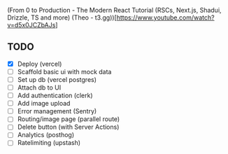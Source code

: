 
(From 0 to Production - The Modern React Tutorial (RSCs, Next.js, Shadui, Drizzle, TS and more) (Theo - t3.gg))[https://www.youtube.com/watch?v=d5x0JCZbAJs]


## TODO

- [x] Deploy (vercel)
- [ ] Scaffold basic ui with mock data
- [ ] Set up db (vercel postgres)
- [ ] Attach db to UI
- [ ] Add authentication (clerk)
- [ ] Add image upload
- [ ] Error management (Sentry)
- [ ] Routing/image page (parallel route)
- [ ] Delete button (with Server Actions)
- [ ] Analytics (posthog)
- [ ] Ratelimiting (upstash)
